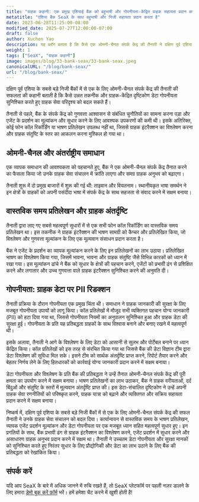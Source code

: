 ```yaml
---
title: "ग्राहक कहानी: एक प्रमुख एशियाई बैंक को बहुभाषी और गोपनीयता-केंद्रित ग्राहक सहायता प्रदान करने के लिए सशक्त बनाना"
metatitle: "एशिया बैंक SeaX के साथ बहुभाषी और निजी सहायता प्रदान करता है"
date: 2023-06-28T11:25:00-08:00
modified_date: 2025-07-27T12:00:00-07:00
draft: false
author: Xuchen Yao
description: यह ब्लॉग बताता है कि कैसे एक ओमनी-चैनल संपर्क केंद्र की तैनाती ने दक्षिण पूर्व एशिया के एक प्रमुख निजी बैंक के लिए ग्राहक सेवा परिदृश्य में क्रांति ला दी, वास्तविक समय के भाषण प्रतिलेखन, डेटा-संचालित अंतर्दृष्टि और मजबूत डेटा गोपनीयता उपायों के माध्यम से एजेंट प्रदर्शन को बढ़ाया।
weight: 1
tags: ["SeaX", "ग्राहक कहानी"]
image: images/blog/33-bank-seax/33-bank-seax.jpeg
canonicalURL: "/blog/bank-seax/"
url: "/blog/bank-seax/"
---
```


दक्षिण पूर्व एशिया के सबसे बड़े निजी बैंकों में से एक के लिए ओमनी-चैनल संपर्क केंद्र की तैनाती की सफलता की कहानी बताती है कि कैसे उन्नत तकनीक और ग्राहक-केंद्रित दृष्टिकोण डेटा गोपनीयता सुनिश्चित करते हुए ग्राहक सेवा परिदृश्य को बदल सकते हैं।

तैनाती से पहले, बैंक के संपर्क केंद्र को गुणवत्ता आश्वासन से संबंधित चुनौतियों का सामना करना पड़ा और एजेंट के प्रदर्शन का मूल्यांकन और सुधार करने के लिए आवश्यक उपकरणों की कमी थी। इसके अतिरिक्त, कोई फोन कॉल रिकॉर्डिंग या भाषण प्रतिलेखन उपलब्ध नहीं था, जिससे ग्राहक इंटरैक्शन का विश्लेषण करना और ग्राहक संतुष्टि के स्तर का आकलन करना मुश्किल हो गया था।

## ओमनी-चैनल और अंतर्राष्ट्रीय समाधान

एक व्यापक समाधान की आवश्यकता को पहचानते हुए, बैंक ने एक ओमनी-चैनल संपर्क केंद्र तैनात करने का फैसला किया जो उनके ग्राहक सेवा संचालन में क्रांति लाएगा और समग्र ग्राहक अनुभव को बढ़ाएगा।

तैनाती शुरू में दो प्रमुख बाजारों में शुरू की गई थी: ताइवान और वियतनाम। स्थानीयकृत भाषा समर्थन ने इन क्षेत्रों के ग्राहकों को अपनी पसंदीदा भाषा में संपर्क केंद्र के साथ सहजता से संवाद करने में सक्षम बनाया।

## वास्तविक समय प्रतिलेखन और ग्राहक अंतर्दृष्टि
तैनाती द्वारा लाए गए सबसे महत्वपूर्ण सुधारों में से एक सभी फोन कॉल रिकॉर्डिंग का वास्तविक समय प्रतिलेखन था। इस तकनीक ने ग्राहक इंटरैक्शन की भाषण सामग्री को कैप्चर और प्रतिलेखित किया, जो विश्लेषण और गुणवत्ता मूल्यांकन के लिए एक मूल्यवान संसाधन प्रदान करता है।

बैंक ने एजेंट के प्रदर्शन का व्यापक मूल्यांकन करने के लिए इन प्रतिलेखनों का लाभ उठाया। प्रतिलेखित भाषण का विश्लेषण किया गया, जिसमें भावना, भावना और ग्राहक संतुष्टि जैसे विभिन्न कारकों को ध्यान में रखा गया। इस मूल्यांकन ढांचे ने बैंक को सुधार के क्षेत्रों की पहचान करने, एजेंटों को प्रभावी ढंग से प्रशिक्षित करने और लगातार और उच्च गुणवत्ता वाले ग्राहक इंटरैक्शन सुनिश्चित करने की अनुमति दी।

## गोपनीयता: ग्राहक डेटा पर PII रिडक्शन
तैनाती प्रक्रिया के दौरान गोपनीयता एक प्रमुख चिंता थी। समाधान ने ग्राहक जानकारी की सुरक्षा के लिए मजबूत गोपनीयता उपायों को लागू किया। कॉल प्रतिलेखों में मौजूद सभी व्यक्तिगत पहचान योग्य जानकारी (PII) को हटा दिया गया था, जिससे गोपनीयता नियमों का अनुपालन सुनिश्चित हुआ और ग्राहक डेटा की सुरक्षा हुई। गोपनीयता के प्रति यह प्रतिबद्धता ग्राहकों के साथ विश्वास बनाने और बनाए रखने में महत्वपूर्ण थी।

इसके अलावा, तैनाती ने आगे के विश्लेषण के लिए डेटा को आसानी से सुलभ और पोर्टेबल बनाने पर ध्यान केंद्रित किया। कॉल प्रतिलेखों को इस तरह से संरचित किया गया था जिससे बैंक की डेटा विज्ञान टीम द्वारा डेटा विश्लेषण की सुविधा मिल सके। इसने टीम को सार्थक अंतर्दृष्टि प्राप्त करने, रिपोर्ट तैयार करने और बेहतर निर्णय लेने के लिए हितधारकों को कार्रवाई योग्य जानकारी प्रदान करने में सक्षम बनाया।

डेटा गोपनीयता और विश्लेषण के प्रति बैंक की प्रतिबद्धता ने उन्हें तैनात ओमनी-चैनल संपर्क केंद्र की पूरी क्षमता का उपयोग करने में सक्षम बनाया। भाषण प्रतिलेखनों का लाभ उठाकर, बैंक ने ग्राहक वरीयताओं, दर्द बिंदुओं और संतुष्टि के स्तरों में मूल्यवान अंतर्दृष्टि प्राप्त की। इस डेटा-संचालित दृष्टिकोण ने उन्हें अपनी ग्राहक सेवा रणनीतियों को परिष्ष्कृत करने, ग्राहक यात्रा को बढ़ाने और व्यक्तिगत और सक्रिय सहायता प्रदान करने में सक्षम बनाया।

निष्कर्ष में, दक्षिण पूर्व एशिया के सबसे बड़े निजी बैंकों में से एक के लिए ओमनी-चैनल संपर्क केंद्र की सफल तैनाती ने उनके ग्राहक सेवा संचालन को बदल दिया। कार्यान्वयन से वास्तविक समय के भाषण प्रतिलेखन, व्यापक एजेंट प्रदर्शन मूल्यांकन और डेटा गोपनीयता पर एक मजबूत ध्यान सहित महत्वपूर्ण सुधार हुए। इन प्रगतियों के साथ, बैंक प्रभावी ढंग से ग्राहक इंटरैक्शन का विश्लेषण करने, एजेंट प्रदर्शन में सुधार करने और असाधारण ग्राहक अनुभव प्रदान करने में सक्षम था। तैनाती ने उच्चतम डेटा गोपनीयता और सुरक्षा मानकों को सुनिश्चित करते हुए निरंतर सुधार के लिए प्रौद्योगिकी और डेटा का लाभ उठाने के लिए बैंक की प्रतिबद्धता को रेखांकित किया।

## संपर्क करें

यदि आप SeaX के बारे में अधिक जानने में रुचि रखते हैं, तो SeaX प्लेटफॉर्म पर पहली नज़र डालने के लिए हमारा [डेमो बुक करें फ़ॉर्म](https://meetings.hubspot.com/seasalt-ai/seasalt-meeting) भरें। हमें हमेशा चैट करने में खुशी होती है!